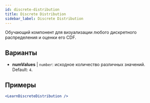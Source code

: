 ```yaml
---
id: discrete-distribution
title: Discrete Distribution
sidebar_label: Discrete Distribution
---
```


Обучающий компонент для визуализации любого дискретного распределения и оценки его CDF.

## Варианты

* __numValues__ | `number`: исходное количество различных значений. Default: `4`.


## Примеры

```jsx live
<LearnDiscreteDistribution />
```

